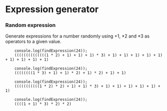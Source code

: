# Expression generator

### Random expression

Generate expressions for a number randomly using +1, *2 and *3 as operators to a given value.

```
    console.log(findExpression(24));
    ((((((((((((((1 * 2) + 1) + 1) + 1) * 3) + 1) + 1) + 1) + 1) + 1) + 1) + 1) + 1) + 1)

    console.log(findExpression(24));
    ((((((((1 * 3) + 1) + 1) * 2) + 1) * 2) + 1) + 1)

    console.log(findExpression(24));
    (((((((((((1 * 2) * 2) + 1) + 1) * 3) + 1) + 1) + 1) + 1) + 1) + 1)

    console.log(findExpression(24));
    ((((1 + 1) * 3) * 2) * 2)
```
